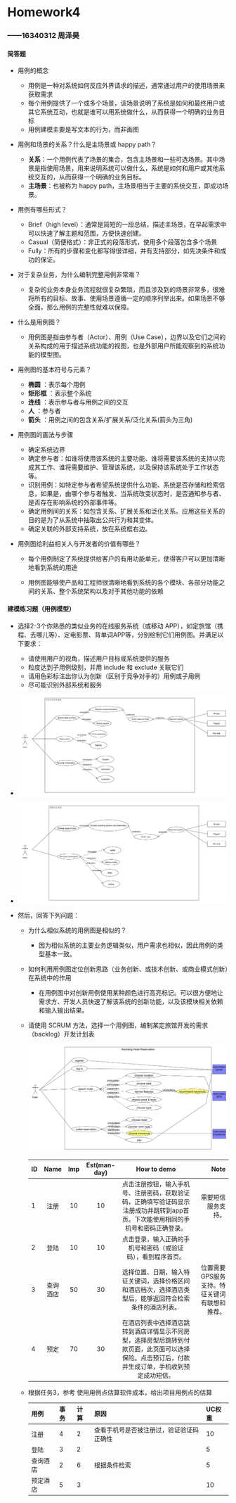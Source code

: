 

# Homework4

### ——16340312 周泽昊

#### 简答题

* 用例的概念
  * 用例是一种对系统如何反应外界请求的描述，通常通过用户的使用场景来获取需求
  * 每个用例提供了一个或多个场景，该场景说明了系统是如何和最终用户或其它系统互动，也就是谁可以用系统做什么，从而获得一个明确的业务目标
  * 用例建模主要是写文本的行为，而非画图

* 用例和场景的关系？什么是主场景或 happy path？
  * **关系**：一个用例代表了场景的集合，包含主场景和一些可选场景。其中场景是指使用场景，用来说明系统可以做什么，系统是如何和用户或其他系统交互的，从而获得一个明确的业务目标。
  * **主场景**：也被称为 happy path，主场景相当于主要的系统交互，即成功场景。

* 用例有哪些形式？
  * Brief（high level）：通常是简短的一段总结，描述主场景，在早起需求中可以快速了解主题和范围，方便快速创建。
  * Casual（简便格式）：非正式的段落形式，使用多个段落包含多个场景
  * Fully：所有的步骤和变化都写得很详细，并有支持部分，如先决条件和成功的保证。

* 对于复杂业务，为什么编制完整用例非常难？
  * 复杂的业务本身业务流程就很复杂繁琐，而且涉及到的场景非常多，很难将所有的目标、故事、使用场景遵循一定的顺序列举出来。如果场景不够全面，那么用例的完整性就难以保障。

* 什么是用例图？
  * 用例图是指由参与者（Actor）、用例（Use Case），边界以及它们之间的关系构成的用于描述系统功能的视图，也是外部用户所能观察到的系统功能的模型图。

* 用例图的基本符号与元素？
  * **椭圆** ：表示每个用例
  * **矩形框** ：表示整个系统
  * **连线** ：表示参与者与用例之间的交互
  * **人** ：参与者
  * **箭头** ：用例之间的包含关系<includes>/扩展关系<extends>/泛化关系(箭头为三角)

* 用例图的画法与步骤
  * 确定系统边界
  * 确定参与者：如谁将使用该系统的主要功能、谁将需要该系统的支持以完成其工作、谁将需要维护、管理该系统，以及保持该系统处于工作状态等。
  * 识别用例：如特定参与者希望系统提供什么功能、系统是否存储和检索信息，如果是，由哪个参与者触发、当系统改变状态时，是否通知参与者、是否存在影响系统的外部事件等。
  * 确定用例间的关系：如包含关系、扩展关系和泛化关系。应用这些关系的目的是为了从系统中抽取出公共行为和其变体。
  * 确定关联的外部支持系统，放在系统框右边。

* 用例图给利益相关人与开发者的价值有哪些？

  * 每个用例制定了系统提供给客户的有用功能单元，使得客户可以更加清晰地看到系统的用途

  * 用例图能够使产品和工程师很清晰地看到系统的各个模块、各部分功能之间的关系、整个系统架构以及对于其他功能的依赖

#### 建模练习题（用例模型）

* 选择2-3个你熟悉的类似业务的在线服务系统（或移动 APP），如定旅馆（携程、去哪儿等）、定电影票、背单词APP等，分别绘制它们用例图。并满足以下要求：
  * 请使用用户的视角，描述用户目标或系统提供的服务
  * 粒度达到子用例级别，并用 include 和 exclude 关联它们
  * 请用色彩标注出你认为创新（区别于竞争对手的）用例或子用例
  * 尽可能识别外部系统和服务

* ![大众点评外卖系统](pics/大众点评外卖系统.jpg)

* ![大众点评外卖系统](pics/滴滴出行.jpg)

* 然后，回答下列问题：

  * 为什么相似系统的用例图是相似的？

    * 因为相似系统的主要业务逻辑类似，用户需求也相似，因此用例的类型基本一致。

  * 如何利用用例图定位创新思路（业务创新、或技术创新、或商业模式创新）在系统中的作用

    * 在用例图中对创新用例使用某种颜色进行高亮标记。可以很方便地让需求方、开发人员快速了解该系统的创新功能，以及该模块相关依赖和输入输出结果。

  * 请使用 SCRUM 方法，选择一个用例图，编制某定旅馆开发的需求（backlog）开发计划表

    ![大众点评外卖系统](pics/携程.jpg)

    |ID|Name|Imp|Est(man-day)|How to demo|Note|
    |:---|:--:|:--:|:--:|:--:|---:|
    |1|注册|10|10|点击注册按钮，输入手机号、注册密码，获取验证码，正确填写验证码显示注册成功并跳转到app首页。下次能使用相同的手机号和密码正确登录。|需要短信服务支持。|
    |2|登陆|10|10|点击登录，输入正确的手机号和密码（或验证码），看到程序首页。||
    |3|查询酒店|50|30|选择位置、日期，输入特征关键词，选择价格区间和酒店档次，选择酒店类型后，能够返回符合检索条件的酒店列表。|位置需要GPS服务支持。特征关键词有联想和推荐。|
    |4|预定|70|30|在酒店列表中选择酒店跳转到酒店详情显示不同房型，选择房型后跳转到付款页面，此页面可以选择保险。点击预订后，付款并生成订单，手机收到预定成功短信。||

  * 根据任务3，参考 使用用例点估算软件成本，给出项目用例点的估算

    | 用例     | 事务 | 计算 | 原因                                     | UC权重 |
    | -------- | ---- | ---- | ---------------------------------------- | ------ |
    | 注册     | 4    | 2    | 查看手机号是否被注册过，验证验证码正确性 | 10     |
    | 登陆     | 3    | 2    |                                          | 5      |
    | 查询酒店 | 2    | 6    | 根据条件检索                             | 5      |
    |预定酒店|5|3||10|
